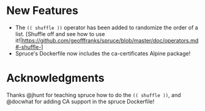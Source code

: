 # New Features

- The `(( shuffle ))` operator has been added to randomize the order of a list. [Shuffle off and see how to use it!|https://github.com/geofffranks/spruce/blob/master/doc/operators.md#-shuffle-]
- Spruce's Dockerfile now includes the ca-certificates Alpine package!

# Acknowledgments

Thanks @jhunt for teaching spruce how to do the `(( shuffle ))`, and @docwhat for adding CA support in the spruce Dockerfile!

